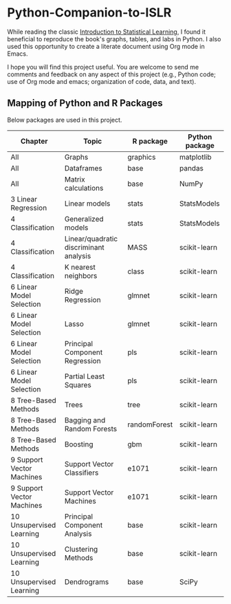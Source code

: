 # Python-Companion-to-ISLR
 While reading the classic [Introduction to Statistical Learning](https://www.statlearning.com), I found it beneficial to reproduce the book's graphs, tables, and labs in Python.  I also used this opportunity to create a literate document using Org mode in Emacs.

I hope you will find this project useful.  You are welcome to send me comments and feedback on any aspect of this project (e.g., Python code; use of Org mode and emacs; organization of code, data, and text).


## Mapping of Python and R Packages
Below packages are used in this project. 

| Chapter | Topic | R package | Python package |
| --- | --- | --- | --- |
| All | Graphs | graphics | matplotlib |
| All | Dataframes | base | pandas |
| All | Matrix calculations | base | NumPy |
| 3 Linear Regression | Linear models | stats | StatsModels |
| 4 Classification | Generalized models | stats | StatsModels |
| 4 Classification | Linear/quadratic discriminant analysis | MASS | scikit-learn |
| 4 Classification | K nearest neighbors | class | scikit-learn |
| 6 Linear Model Selection | Ridge Regression | glmnet | scikit-learn |
| 6 Linear Model Selection | Lasso | glmnet | scikit-learn |
| 6 Linear Model Selection | Principal Component Regression | pls | scikit-learn |
| 6 Linear Model Selection | Partial Least Squares | pls | scikit-learn |
| 8 Tree-Based Methods | Trees | tree | scikit-learn |
| 8 Tree-Based Methods | Bagging and Random Forests | randomForest | scikit-learn |
| 8 Tree-Based Methods | Boosting | gbm | scikit-learn|
| 9 Support Vector Machines | Support Vector Classifiers | e1071 | scikit-learn |
| 9 Support Vector Machines | Support Vector Machines | e1071 | scikit-learn |
| 10 Unsupervised Learning | Principal Component Analysis| base | scikit-learn |
| 10 Unsupervised Learning | Clustering Methods | base | scikit-learn |
| 10 Unsupervised Learning | Dendrograms | base | SciPy |
